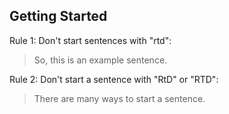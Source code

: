 ## Getting Started

Rule 1: Don't start sentences with "rtd":

> So, this is an example sentence.

Rule 2: Don't start a sentence with "RtD" or "RTD":

> There are many ways to start a sentence.
